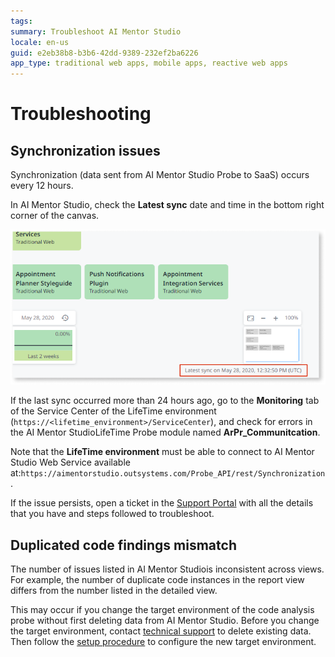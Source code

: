 ```yaml
---
tags:
summary: Troubleshoot AI Mentor Studio
locale: en-us
guid: e2eb38b8-b3b6-42dd-9389-232ef2ba6226
app_type: traditional web apps, mobile apps, reactive web apps
---
```



# Troubleshooting

## Synchronization issues

Synchronization (data sent from AI Mentor Studio Probe to SaaS) occurs every 12 hours.

In AI Mentor Studio, check the **Latest sync** date and time in the bottom right corner of the canvas.

![Sync date and time in the AI Mentor Studiocanvas](images/trouble-sync-date.png)

If the last sync occurred more than 24 hours ago, go to the **Monitoring** tab of the Service Center of the LifeTime environment (`https://<lifetime_environment>/ServiceCenter`), and check for errors in the AI Mentor StudioLifeTime Probe module named **ArPr_Communitcation**.

Note that the **LifeTime environment** must be able to connect to AI Mentor Studio Web Service available at:`https://aimentorstudio.outsystems.com/Probe_API/rest/Synchronization`.

If the issue persists, open a ticket in the [Support Portal](https://www.outsystems.com/goto/submit-support-case) with all the details that you have and steps followed to troubleshoot.

## Duplicated code findings mismatch  

The number of issues listed in AI Mentor Studiois inconsistent across views. For example, the number of duplicate code instances in the report view differs from the number listed in the detailed view.

This may occur if you change the target environment of the code analysis probe without first deleting data from AI Mentor Studio. Before you change the target environment, contact [technical support](https://success.outsystems.com/Support/Enterprise_Customers/OutSystems_Support/01_Contact_OutSystems_technical_support) to delete existing data. Then follow the [setup procedure](how-setup.md) to configure the new target environment.
